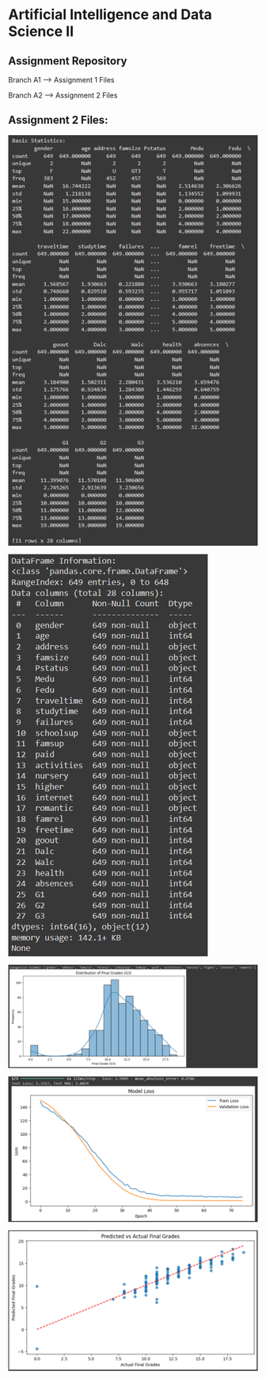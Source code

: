# Artificial Intelligence and Data Science II
## Assignment Repository
Branch A1 --> Assignment 1 Files

Branch A2 --> Assignment 2 Files

## Assignment 2 Files:
![image](https://github.com/pandyadhiraj/AIDS-2/blob/A2/1.png)

![image](https://github.com/pandyadhiraj/AIDS-2/blob/A2/2.png)

![image](https://github.com/pandyadhiraj/AIDS-2/blob/A2/3.png)

![image](https://github.com/pandyadhiraj/AIDS-2/blob/A2/4.png)

![image](https://github.com/pandyadhiraj/AIDS-2/blob/A2/5.png)
